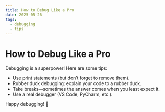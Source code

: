 ```yaml
---
title: How to Debug Like a Pro
date: 2025-05-26
tags:
  - debugging
  - tips
---
```


# How to Debug Like a Pro

Debugging is a superpower! Here are some tips:

- Use print statements (but don’t forget to remove them).
- Rubber duck debugging: explain your code to a rubber duck.
- Take breaks—sometimes the answer comes when you least expect it.
- Use a real debugger (VS Code, PyCharm, etc.).

Happy debugging! 🦆
